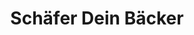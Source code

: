 ---
title: "Schäfer Dein Bäcker"
url: /rheinbach/schaefer-dein-baecker-hauptstrasse/
shop: Bäckerei
---